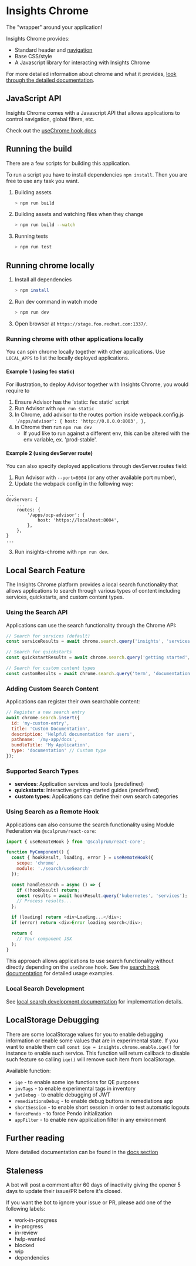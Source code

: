 # Insights Chrome

The "wrapper" around your application!

Insights Chrome provides:

- Standard header and [navigation](https://github.com/redhatinsights/insights-chrome/tree/master/docs/navigation.md)
- Base CSS/style
- A Javascript library for interacting with Insights Chrome

For more detailed information about chrome and what it provides, [look through the detailed documentation](https://github.com/redhatinsights/insights-chrome/tree/master/docs).

## JavaScript API

Insights Chrome comes with a Javascript API that allows applications to control navigation, global filters, etc.

Check out the [useChrome hook docs](http://front-end-docs-insights.apps.ocp4.prod.psi.redhat.com/chrome/chrome-api#Chrome)

## Running the build

There are a few scripts for building this application.

To run a script you have to install dependencies `npm install`. Then you are free to use any task you want.

1. Building assets

    ```bash
    > npm run build
    ```

2. Building assets and watching files when they change

    ```bash
    > npm run build --watch
    ```

3. Running tests

    ```bash
    > npm run test
    ```

## Running chrome locally

1. Install all dependencies

    ```bash
    > npm install
    ```

2. Run dev command in watch mode

    ```bash
    > npm run dev
    ```

3. Open browser at `https://stage.foo.redhat.com:1337/`.

### Running chrome with other applications locally

You can spin chrome locally together with other applications. Use `LOCAL_APPS` to list the locally deployed applications.

#### Example 1 (using fec static)

For illustration, to deploy Advisor together with Insights Chrome, you would require to

1. Ensure Advisor has the 'static: fec static' script
2. Run Advisor with `npm run static`
3. In Chrome, add advisor to the routes portion inside webpack.config.js `'/apps/advisor': {
    host: 'http://0.0.0.0:8003',
},`
4. In Chrome then run `npm run dev`
   - If youd like to run against a different env, this can be altered with the env variable, ex. 'prod-stable'.

#### Example 2 (using devServer route)

You can also specify deployed applications through devServer.routes field:

1. Run Advisor with `--port=8004` (or any other available port number),
2. Update the webpack config in the following way:
```
...
devServer: {
    ...
    routes: {
        '/apps/ocp-advisor': {
            host: 'https://localhost:8004',
        },
    },
}
...
```
3. Run insights-chrome with `npm run dev`.

## Local Search Feature

The Insights Chrome platform provides a local search functionality that allows applications to search through various types of content including services, quickstarts, and custom content types.

### Using the Search API

Applications can use the search functionality through the Chrome API:

```javascript
// Search for services (default)
const serviceResults = await chrome.search.query('insights', 'services');

// Search for quickstarts
const quickstartResults = await chrome.search.query('getting started', 'quickstarts');

// Search for custom content types
const customResults = await chrome.search.query('term', 'documentation');
```

### Adding Custom Search Content

Applications can register their own searchable content:

```javascript
// Register a new search entry
await chrome.search.insert({
  id: 'my-custom-entry',
  title: 'Custom Documentation', 
  description: 'Helpful documentation for users',
  pathname: '/my-app/docs',
  bundleTitle: 'My Application',
  type: 'documentation' // Custom type
});
```

### Supported Search Types

- **services**: Application services and tools (predefined)
- **quickstarts**: Interactive getting-started guides (predefined) 
- **custom types**: Applications can define their own search categories

### Using Search as a Remote Hook

Applications can also consume the search functionality using Module Federation via `@scalprum/react-core`:

```javascript
import { useRemoteHook } from '@scalprum/react-core';

function MyComponent() {
  const { hookResult, loading, error } = useRemoteHook({
    scope: 'chrome',
    module: './search/useSearch'
  });

  const handleSearch = async () => {
    if (!hookResult) return;
    const results = await hookResult.query('kubernetes', 'services');
    // Process results...
  };

  if (loading) return <div>Loading...</div>;
  if (error) return <div>Error loading search</div>;

  return (
    // Your component JSX
  );
}
```

This approach allows applications to use search functionality without directly depending on the `useChrome` hook. See the [search hook documentation](./docs/searchHook.md) for detailed usage examples.

### Local Search Development

See [local search development documentation](./docs/localSearchDevelopment.md) for implementation details.

## LocalStorage Debugging

There are some localStorage values for you to enable debugging information or enable some values that are in experimental state. If you want to enable them call `const iqe = insights.chrome.enable.iqe()` for instance to enable such service. This function will return callback to disable such feature so calling `iqe()` will remove such item from localStorage.

Available function:

- `iqe` - to enable some iqe functions for QE purposes
- `invTags` - to enable experimental tags in inventory
- `jwtDebug` - to enable debugging of JWT
- `remediationsDebug` - to enable debug buttons in remediations app
- `shortSession` - to enable short session in order to test automatic logouts
- `forcePendo` - to force Pendo initialization
- `appFilter` - to enable new application filter in any environment

## Further reading

More detailed documentation can be found in the [docs section](https://github.com/redhatinsights/insights-chrome/tree/master/docs)

## Staleness

A bot will post a comment after 60 days of inactivity giving the opener 5 days to update their issue/PR before it's closed.

If you want the bot to ignore your issue or PR, please add one of the following labels:

- work-in-progress
- in-progress
- in-review
- help-wanted
- blocked
- wip
- dependencies

